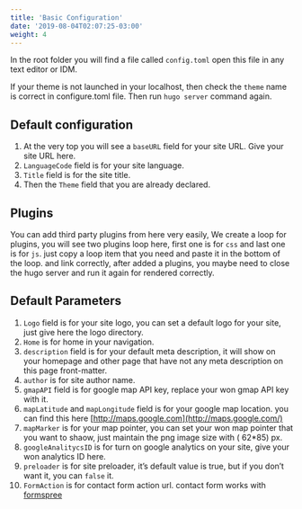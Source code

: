 ```yaml
---
title: 'Basic Configuration'
date: '2019-08-04T02:07:25-03:00'
weight: 4
---
```


In the root folder you will find a file called `config.toml` open this file in any text editor or IDM.

If your theme is not launched in your localhost, then check the `theme` name is correct in configure.toml file. Then run `hugo server` command again.

## Default configuration

1. At the very top you will see a `baseURL` field for your site URL. Give your site URL here.
1. `LanguageCode` field is for your site language.
1. `Title` field is for the site title.
1. Then the `Theme` field that you are already declared.

## Plugins

You can add third party plugins from here very easily, We create a loop for plugins, you will see two plugins loop here, first one is for `css` and last one is for `js`. just copy a loop item that you need and paste it in the bottom of the loop. and link correctly, after added a plugins, you maybe need to close the hugo server and run it again for rendered correctly.

## Default Parameters

1. `Logo` field is for your site logo, you can set a default logo for your site, just give here the logo directory.
1. `Home` is for home in your navigation.
1. `description` field is for your default meta description, it will show on your homepage and other page that have not any meta description on this page front-matter.
1. `author` is for site author name.
1. `gmapAPI` field is for google map API key, replace your won gmap API key with it.
1. `mapLatitude` and `mapLongitude` field is for your google map location. you can find this here [http://maps.google.com](http://maps.google.com/)
1. `mapMarker` is for your map pointer, you can set your won map pointer that you want to shaow, just maintain the png image size with ( 62\*85) px.
1. `googleAnalitycsID` is for turn on google analytics on your site, give your won analytics ID here.
1. `preloader` is for site preloader, it’s default value is true, but if you don’t want it, you can `false` it.
1. `FormAction` is for contact form action url. contact form works with [formspree](https://formspree.io/)
